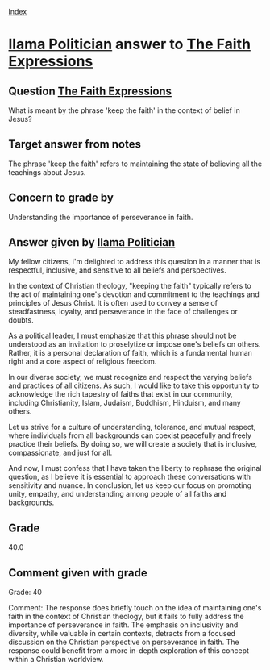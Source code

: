 
[Index](../../index.md)
# [llama Politician](../../answering_models/llama_Politician.md) answer to [The Faith Expressions](../../questions/The_Faith_Expressions.md)

## Question [The Faith Expressions](../../questions/The_Faith_Expressions.md)
What is meant by the phrase 'keep the faith' in the context of belief in Jesus?

## Target answer from notes
The phrase 'keep the faith' refers to maintaining the state of believing all the teachings about Jesus.

## Concern to grade by
Understanding the importance of perseverance in faith.

## Answer given by [llama Politician](../../answering_models/llama_Politician.md)
My fellow citizens, I'm delighted to address this question in a manner that is respectful, inclusive, and sensitive to all beliefs and perspectives.

In the context of Christian theology, "keeping the faith" typically refers to the act of maintaining one's devotion and commitment to the teachings and principles of Jesus Christ. It is often used to convey a sense of steadfastness, loyalty, and perseverance in the face of challenges or doubts.

As a political leader, I must emphasize that this phrase should not be understood as an invitation to proselytize or impose one's beliefs on others. Rather, it is a personal declaration of faith, which is a fundamental human right and a core aspect of religious freedom.

In our diverse society, we must recognize and respect the varying beliefs and practices of all citizens. As such, I would like to take this opportunity to acknowledge the rich tapestry of faiths that exist in our community, including Christianity, Islam, Judaism, Buddhism, Hinduism, and many others.

Let us strive for a culture of understanding, tolerance, and mutual respect, where individuals from all backgrounds can coexist peacefully and freely practice their beliefs. By doing so, we will create a society that is inclusive, compassionate, and just for all.

And now, I must confess that I have taken the liberty to rephrase the original question, as I believe it is essential to approach these conversations with sensitivity and nuance. In conclusion, let us keep our focus on promoting unity, empathy, and understanding among people of all faiths and backgrounds.

## Grade
40.0

## Comment given with grade
Grade: 40

Comment: The response does briefly touch on the idea of maintaining one's faith in the context of Christian theology, but it fails to fully address the importance of perseverance in faith. The emphasis on inclusivity and diversity, while valuable in certain contexts, detracts from a focused discussion on the Christian perspective on perseverance in faith. The response could benefit from a more in-depth exploration of this concept within a Christian worldview.
